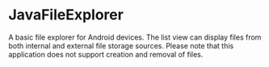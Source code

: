 ﻿# JavaFileExplorer
 A basic file explorer for Android devices.
 The list view can display files from both internal and external file storage sources.
 Please note that this application does not support creation and removal of files.
